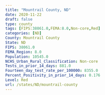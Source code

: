 ```yaml
---
title: "Mountrail County, ND"
date: 2020-11-22
draft: false
type: county
tags: [FIPS:38061.0,FEMA:8.0,Non-core,Red]
categories: [ND]
County: Mountrail County
State: ND
FIPS: 38061.0
FEMA_Region: 8.0
Population: 10545.0
NCHS_Urban_Rural_Classification: Non-core
Tests_in_prior_14_days: 881.0
Fourteen_day_test_rate_per_100000: 8355.0
Percent_Positivity_in_prior_14_days: 0.176
Level: Red
url: /states/ND/mountrail-county
---
```



